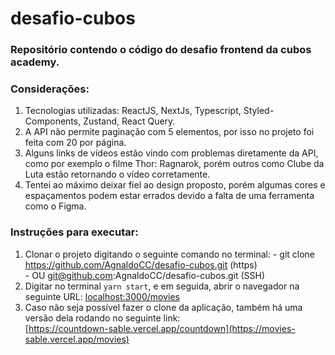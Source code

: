 # desafio-cubos

### Repositório contendo o código do desafio frontend da cubos academy.

### Considerações:
  1. Tecnologias utilizadas: ReactJS, NextJs, Typescript, Styled-Components, Zustand, React Query.
  2. A API não permite paginação com 5 elementos, por isso no projeto foi feita com 20 por página.
  3. Alguns links de vídeos estão vindo com problemas diretamente da API, como por exemplo o filme Thor: Ragnarok, porém outros como Clube da Luta estão retornando o vídeo corretamente. 
  4. Tentei ao máximo deixar fiel ao design proposto, porém algumas cores e espaçamentos podem estar errados devido a falta de uma ferramenta como o Figma. 

### Instruções para executar:  
  1. Clonar o projeto digitando o seguinte comando no terminal:
    - git clone https://github.com/AgnaldoCC/desafio-cubos.git (https) <br>
    - OU git@github.com:AgnaldoCC/desafio-cubos.git (SSH)
  2. Digitar no terminal `yarn start`, e em seguida, abrir o navegador na seguinte URL: [localhost:3000/movies](localhost:3000/movies)
  3. Caso não seja possível fazer o clone da aplicação, também há uma versão dela rodando no seguinte link: <br>[https://countdown-sable.vercel.app/countdown](https://movies-sable.vercel.app/movies)